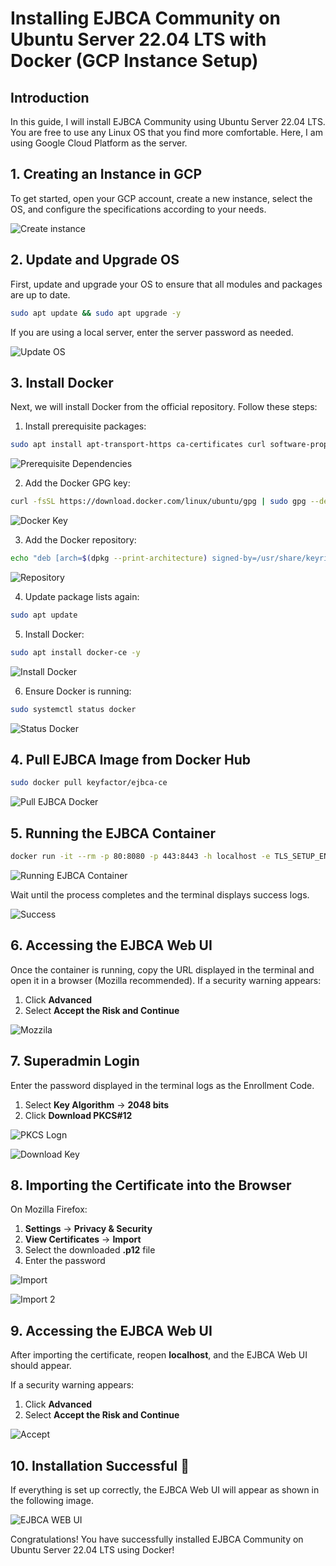 # Installing EJBCA Community on Ubuntu Server 22.04 LTS with Docker (GCP Instance Setup)

## Introduction
In this guide, I will install EJBCA Community using Ubuntu Server 22.04 LTS. You are free to use any Linux OS that you find more comfortable. Here, I am using Google Cloud Platform as the server.

## 1. Creating an Instance in GCP
To get started, open your GCP account, create a new instance, select the OS, and configure the specifications according to your needs.

![Create instance](https://miro.medium.com/v2/resize:fit:1400/format:webp/1*jrRkUo1KKS6VhxngLYIsFA.png)


## 2. Update and Upgrade OS
First, update and upgrade your OS to ensure that all modules and packages are up to date.
```bash
sudo apt update && sudo apt upgrade -y
```
If you are using a local server, enter the server password as needed.

![Update OS](https://miro.medium.com/v2/resize:fit:1400/format:webp/1*wakMcMcXe5qFbNoGuLbcCw.png)


## 3. Install Docker
Next, we will install Docker from the official repository. Follow these steps:

1. Install prerequisite packages:
```bash
sudo apt install apt-transport-https ca-certificates curl software-properties-common -y
```

![Prerequisite Dependencies](https://miro.medium.com/v2/resize:fit:2000/format:webp/1*QuIi169CZm87HpVrWjzg9A.png)

2. Add the Docker GPG key:
```bash
curl -fsSL https://download.docker.com/linux/ubuntu/gpg | sudo gpg --dearmor -o /usr/share/keyrings/docker-archive-keyring.gpg
```

![Docker Key](https://miro.medium.com/v2/resize:fit:1400/format:webp/1*8FvuWfATcIbXdS_337zx5Q.png)


3. Add the Docker repository:
```bash
echo "deb [arch=$(dpkg --print-architecture) signed-by=/usr/share/keyrings/docker-archive-keyring.gpg] https://download.docker.com/linux/ubuntu $(lsb_release -cs) stable" | sudo tee /etc/apt/sources.list.d/docker.list > /dev/null
```

![Repository](https://miro.medium.com/v2/resize:fit:1400/format:webp/1*bTCoAu1UkOH2YstlRxprbQ.png)

4. Update package lists again:
```bash
sudo apt update
```

5. Install Docker:
```bash
sudo apt install docker-ce -y
```

![Install Docker](https://miro.medium.com/v2/resize:fit:1400/format:webp/1*XnCl8f3JmFN0ESYj4NuW6g.png)


6. Ensure Docker is running:
```bash
sudo systemctl status docker
```

![Status Docker](https://miro.medium.com/v2/resize:fit:1400/format:webp/1*zn8YzZs71l0hnoY3cunepw.png)


## 4. Pull EJBCA Image from Docker Hub
```bash
sudo docker pull keyfactor/ejbca-ce
```

![Pull EJBCA Docker](https://miro.medium.com/v2/resize:fit:1400/format:webp/1*NbKXcVQFGN3NnX8-xOZfCw.png)


## 5. Running the EJBCA Container
```bash
docker run -it --rm -p 80:8080 -p 443:8443 -h localhost -e TLS_SETUP_ENABLED="true" keyfactor/ejbca-ce
```

![Running EJBCA Container](https://miro.medium.com/v2/resize:fit:1400/format:webp/1*9YLnCP6vbQnNpIxDDloqDQ.png)


Wait until the process completes and the terminal displays success logs.

![Success](https://miro.medium.com/v2/resize:fit:1400/format:webp/1*BU4HNuaqirQpeak4mKtCvw.png)


## 6. Accessing the EJBCA Web UI
Once the container is running, copy the URL displayed in the terminal and open it in a browser (Mozilla recommended).
If a security warning appears:
1. Click **Advanced**
2. Select **Accept the Risk and Continue**

![Mozzila](https://miro.medium.com/v2/resize:fit:1400/format:webp/1*HgVXMoSUSRMpONPtrYJ5pw.png)


## 7. Superadmin Login
Enter the password displayed in the terminal logs as the Enrollment Code.

1. Select **Key Algorithm** → **2048 bits**
2. Click **Download PKCS#12**

![PKCS Logn](https://miro.medium.com/v2/resize:fit:2000/format:webp/1*hPkUa3ebg8SLoXohxR5Y5g.png)

![Download Key](https://miro.medium.com/v2/resize:fit:1400/format:webp/1*KvyEsYQ82n_iimdwS85Bkg.png)



## 8. Importing the Certificate into the Browser
On Mozilla Firefox:
1. **Settings** → **Privacy & Security**
2. **View Certificates** → **Import**
3. Select the downloaded **.p12** file
4. Enter the password

![Import](https://miro.medium.com/v2/resize:fit:1400/format:webp/1*5lwhx-Y59xWsabLrIj5V8g.png)

![Import 2](https://miro.medium.com/v2/resize:fit:1400/format:webp/1*R1Won_-1fpFHfG4zBPYL-Q.png)



## 9. Accessing the EJBCA Web UI
After importing the certificate, reopen **localhost**, and the EJBCA Web UI should appear.

If a security warning appears:
1. Click **Advanced**
2. Select **Accept the Risk and Continue**

![Accept](https://miro.medium.com/v2/resize:fit:1400/format:webp/1*HehwTs9q4OfROWF6FnG4mQ.png)


## 10. Installation Successful 🎉
If everything is set up correctly, the EJBCA Web UI will appear as shown in the following image.


![EJBCA WEB UI](https://miro.medium.com/v2/resize:fit:1400/format:webp/1*4Pkg0oKiGJ2T_EbLB04q_Q.png)


Congratulations! You have successfully installed EJBCA Community on Ubuntu Server 22.04 LTS using Docker!
